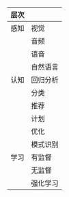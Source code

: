| 层次 |          |
| ---- | -------- |
| 感知 | 视觉     |
|      | 音频     |
|      | 语音     |
|      | 自然语言 |
| 认知 | 回归分析 |
|      | 分类     |
|      | 推荐     |
|      | 计划     |
|      | 优化     |
|      | 模式识别 |
| 学习 | 有监督   |
|      | 无监督   |
|      | 强化学习 |

